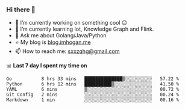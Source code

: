 ### Hi there 👋

<!--
**qihonggang/qihonggang** is a ✨ _special_ ✨ repository because its `README.md` (this file) appears on your GitHub profile.
Here are some ideas to get you started:

- 🔭 I’m currently working on ...
- 🌱 I’m currently learning ...
- 👯 I’m looking to collaborate on ...
- 🤔 I’m looking for help with ...
- 💬 Ask me about ...
- 📫 How to reach me: ...
- 😄 Pronouns: ...
- ⚡ Fun fact: ...
-->

- 🔭 I’m currently working on something cool 😉
- 🌱 I’m currently learning Iot, Knowledge Graph and Flink.
- 💬 Ask me about Golang/Java/Python
- :star: My blog is [blog.imhogan.me](http://blog.imhogan.me)
- 📫 How to reach me: sxxzqhg@gmail.com


📊 **Last 7 day I spent my time on**
<!--START_SECTION:waka-->
```text
Go           8 hrs 33 mins   ██████████████▒░░░░░░░░░░   57.22 % 
Python       6 hrs 12 mins   ██████████▒░░░░░░░░░░░░░░   41.50 % 
YAML         6 mins          ▒░░░░░░░░░░░░░░░░░░░░░░░░   00.72 % 
Git Config   2 mins          ░░░░░░░░░░░░░░░░░░░░░░░░░   00.24 % 
Markdown     1 min           ░░░░░░░░░░░░░░░░░░░░░░░░░   00.16 % 
```
<!--END_SECTION:waka-->
